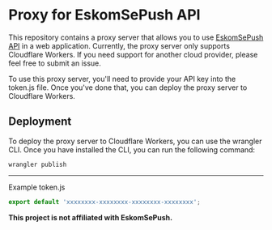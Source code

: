 # Proxy for EskomSePush API

This repository contains a proxy server that allows you to use [EskomSePush API](https://eskomsepush.gumroad.com/l/api) in a web application. Currently, the proxy server only supports Cloudflare Workers. If you need support for another cloud provider, please feel free to submit an issue.

To use this proxy server, you'll need to provide your API key into the token.js file. Once you've done that, you can deploy the proxy server to Cloudflare Workers.

## Deployment

To deploy the proxy server to Cloudflare Workers, you can use the wrangler CLI. Once you have installed the CLI, you can run the following command:

```
wrangler publish
```

---

Example token.js

```js
export default 'xxxxxxxx-xxxxxxxx-xxxxxxxx-xxxxxxxx';
```

**This project is not affiliated with EskomSePush.**
